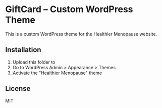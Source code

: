 # GiftCard – Custom WordPress Theme

This is a custom WordPress theme for the Healthier Menopause website.

## Installation
1. Upload this folder to 
2. Go to WordPress Admin > Appearance > Themes
3. Activate the "Healthier Menopause" theme

## License
MIT
